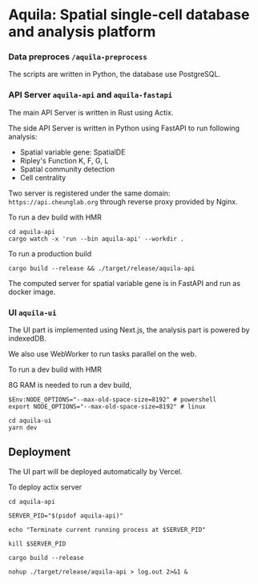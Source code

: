# Aquila: Spatial single-cell database and analysis platform

### Data preproces `/aquila-preprocess`

The scripts are written in Python, the database use PostgreSQL.

### API Server `aquila-api` and `aquila-fastapi`

The main API Server is written in Rust using Actix. 

The side API Server is written in Python using FastAPI to run following analysis:
- Spatial variable gene: SpatialDE
- Ripley's Function K, F, G, L
- Spatial community detection
- Cell centrality

Two server is registered under the same domain: `https://api.cheunglab.org` through
reverse proxy provided by Nginx.

To run a dev build with HMR
```shell
cd aquila-api
cargo watch -x 'run --bin aquila-api' --workdir .
```

To run a production build
```shell
cargo build --release && ./target/release/aquila-api
```

The computed server for spatial variable gene is in FastAPI and run as docker image.


### UI `aquila-ui`

The UI part is implemented using Next.js, the analysis part is powered by indexedDB.

We also use WebWorker to run tasks parallel on the web.

To run a dev build with HMR

8G RAM is needed to run a dev build,
```shell
$Env:NODE_OPTIONS="--max-old-space-size=8192" # powershell
export NODE_OPTIONS="--max-old-space-size=8192" # linux
```
```shell
cd aquila-ui
yarn dev
```



## Deployment

The UI part will be deployed automatically by Vercel.

To deploy actix server
```shell
cd aquila-api

SERVER_PID="$(pidof aquila-api)"

echo "Terminate current running process at $SERVER_PID"

kill $SERVER_PID

cargo build --release

nohup ./target/release/aquila-api > log.out 2>&1 &
```